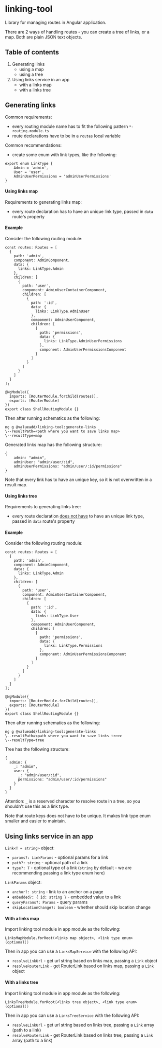 # linking-tool

Library for managing routes in Angular application.

There are 2 ways of handling routes - you can create a tree of links, or a map. Both are plain JSON text objects.

Table of contents
-
1. Generating links
    - using a map
    - using a tree
2. Using links service in an app
    - with a links map
    - with a links tree

Generating links
-
Common requirements:
- every routing module name has to fit the following pattern `*-routing.module.ts`
- route declarations have to be in a `routes` local variable

Common recommendations:
- create some enum with link types, like the following:
```
export enum LinkType {
    Admin = 'admin',
    User = 'user',
    AdminUserPermissions = 'adminUserPermissions'
}
```
#### Using links map

Requirements to generating links map:
- every route declaration has to have an unique link type, passed in `data` route's property

#### Example
Consider the following routing module:
```
const routes: Routes = [
  {
    path: 'admin',
    component: AdminComponent,
    data: {
      links: LinkType.Admin
    },
    children: [
      {
        path: 'user',
        component: AdminUserContainerComponent,
        children: [
          {
            path: ':id',
            data: {
              links: LinkType.AdminUser
            },
            component: AdminUserComponent,
            children: [
              {
                path: 'permissions',
                data: {
                  links: LinkType.AdminUserPermissions
                },
                component: AdminUserPermissionsComponent
              }
            ]
          }
        ]
      }
    ]
  }
];

@NgModule({
  imports: [RouterModule.forChild(routes)],
  exports: [RouterModule]
})
export class ShellRoutingModule {}
```

Then after running schematics as the following: 
```
ng g @valueadd/linking-tool:generate-links 
\--resultPath=<path where you want to save links map>
\--resultType=map 
```

Generated links map has the following structure:
```
{
    admin: "admin",
    adminUser: "admin/user/:id",
    adminUserPermissions: "admin/user/:id/permissions"
}
```

Note that every link has to have an unique key, so it is not overwritten in a  result map.

#### Using links tree

Requirements to generating links tree:
- every route declaration <u>does not have</u> to have an unique link type, passed in `data` route's property

#### Example

Consider the following routing module:
```
const routes: Routes = [
  {
    path: 'admin',
    component: AdminComponent,
    data: {
      links: LinkType.Admin
    },
    children: [
      {
        path: 'user',
        component: AdminUserContainerComponent,
        children: [
          {
            path: ':id',
            data: {
              links: LinkType.User
            },
            component: AdminUserComponent,
            children: [
              {
                path: 'permissions',
                data: {
                  links: LinkType.Permissions
                },
                component: AdminUserPermissionsComponent
              }
            ]
          }
        ]
      }
    ]
  }
];

@NgModule({
  imports: [RouterModule.forChild(routes)],
  exports: [RouterModule]
})
export class ShellRoutingModule {}
```

Then after running schematics as the following: 
```
ng g @valueadd/linking-tool:generate-links 
\--resultPath=<path where you want to save links tree>
\--resultType=tree
```

Tree has the following structure:
```
{
  admin: {
    _: "admin",
    user: {
      _: "admin/user/:id",
      permissions: "admin/user/:id/permissions"
    }
  }
}
```

Attention: `_` is a reserved character to resolve route in a tree, so you shouldn't use this as a link type.

Note that route keys does not have to be unique. It makes link type enum smaller and easier to maintain.

Using links service in an app
-
`Link<T = string>` object:
- `params?: LinkParams` - optional params for a link
- `path?: string` - optional path of a link 
- `type?: T` - optional type of a link (`string` by default - we are recommending passing a link type enum here) 

`LinkParams` object:
- `anchor?: string` - link to an anchor on a page
- `embedded?: { id: string }` - embedded value to a link
- `queryParams?: Params` - query params
- `skipLocationChange?: boolean` - whether should skip location change

#### With a links map
Import linking tool module in app module as the following:
```
LinksMapModule.forRoot(<links map object>, <link type enum> (optional))
```

Then in app you can use a `LinksMapService` with the following API:
- `resolveLinkUrl` - get url string based on links map, passing a `Link` object
- `resolveRouterLink` - get RouterLink based on links map, passing a `Link` object

#### With a links tree
Import linking tool module in app module as the following:
```
LinksTreeModule.forRoot(<links tree object>, <link type enum> (optional))
```

Then in app you can use a `LinksTreeService` with the following API:
- `resolveLinkUrl` - get url string based on links tree, passing a `Link` array (path to a link)
- `resolveRouterLink` - get RouterLink based on links tree, passing a `Link` array (path to a link)
